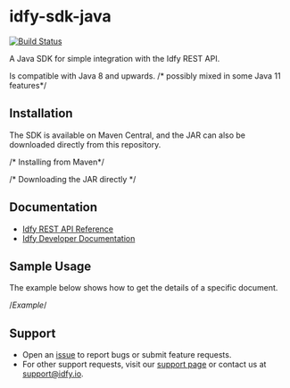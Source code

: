 # idfy-sdk-java
[![Build Status](https://travis-ci.org/Signereno/test-idfy-java-sdk.svg?branch=master)](https://travis-ci.org/Signereno/test-idfy-java-sdk)

A Java SDK for simple integration with the Idfy REST API.

Is compatible with Java 8 and upwards. /* possibly mixed in some Java 11 features*/

## Installation
The SDK is available on Maven Central, and the JAR can also be downloaded directly from this repository.

/* Installing from Maven*/

/* Downloading the JAR directly */

## Documentation
- [Idfy REST API Reference](https://developer.idfy.io/api)
- [Idfy Developer Documentation](https://docs.idfy.io)

## Sample Usage
The example below shows how to get the details of a specific document.

/*Example*/

## Support
- Open an [issue](https://github.com/idfy-io/idfy-sdk-net/issues) to report bugs or submit feature requests.
- For other support requests, visit our [support page](https://support.idfy.io) or contact us at [support@idfy.io](mailto:support@idfy.io).
